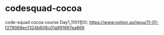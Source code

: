 # codesquad-cocoa

code-squad cocoa course
Day1_1101정리: https://www.notion.so/jwuu/11-01-f279068ecf324b608c01a991897ea866

